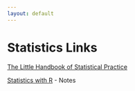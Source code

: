 ```yaml
---
layout: default
---
```


# Statistics Links  

[The Little Handbook of Statistical Practice](http://www.jerrydallal.com/LHSP/LHSP.HTM)

[Statistics with R](http://zoonek2.free.fr/UNIX/48_R/all.html) - Notes  
